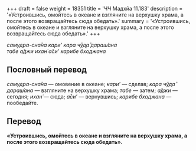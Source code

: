 +++
draft = false
weight = 18351
title = 'ЧЧ Мадхйа 11.183'
description = '«Устроившись, омойтесь в океане и взгляните на верхушку храма, а после этого возвращайтесь сюда обедать».'
summary = '«Устроившись, омойтесь в океане и взгляните на верхушку храма, а после этого возвращайтесь сюда обедать».'
+++

_самудра-сна̄на кари’ кара чӯд̣а̄ дараш́ана  
табе а̄джи ихан̇ а̄си’ карибе бходжана_

## Пословный перевод

_самудра_\-_сна̄на_ — омовение в океане; _кари’_ — сделав; _кара_ _чӯд̣а̄_ _дараш́ана_ — взгляните на верхушку храма; _табе_ — затем; _а̄джи_ — сегодня; _ихан̇_ — сюда; _а̄си’_ — вернувшись; _карибе_ _бходжана_ — пообедайте.

## Перевод

**«Устроившись, омойтесь в океане и взгляните на верхушку храма, а после этого возвращайтесь сюда обедать».**
